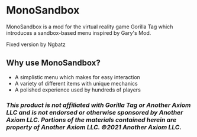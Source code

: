 # MonoSandbox
MonoSandbox is a mod for the virtual reality game Gorilla Tag which introduces a sandbox-based menu inspired by Gary's Mod.

Fixed version by Ngbatz

## Why use MonoSandbox?
- A simplistic menu which makes for easy interaction
- A variety of different items with unique mechanics
- A polished experience used by hundreds of players

### <i>This product is not affiliated with Gorilla Tag or Another Axiom LLC and is not endorsed or otherwise sponsored by Another Axiom LLC. Portions of the materials contained herein are property of Another Axiom LLC. ©2021 Another Axiom LLC.</i>
